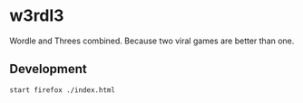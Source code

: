 # w3rdl3

Wordle and Threes combined. Because two viral games are better than one.

## Development

```
start firefox ./index.html
```

